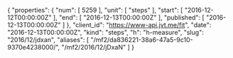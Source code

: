 {
  "properties": {
    "num": [
      5259
    ],
    "unit": [
      "steps"
    ],
    "start": [
      "2016-12-12T00:00:00Z"
    ],
    "end": [
      "2016-12-13T00:00:00Z"
    ],
    "published": [
      "2016-12-13T00:00:00Z"
    ]
  },
  "client_id": "https://www-api.jvt.me/fit",
  "date": "2016-12-13T00:00:00Z",
  "kind": "steps",
  "h": "h-measure",
  "slug": "2016/12/jdxan",
  "aliases": [
    "/mf2/da836221-38a6-47a5-9c10-9370e4238000/",
    "/mf2/2016/12/jDxaN"
  ]
}
